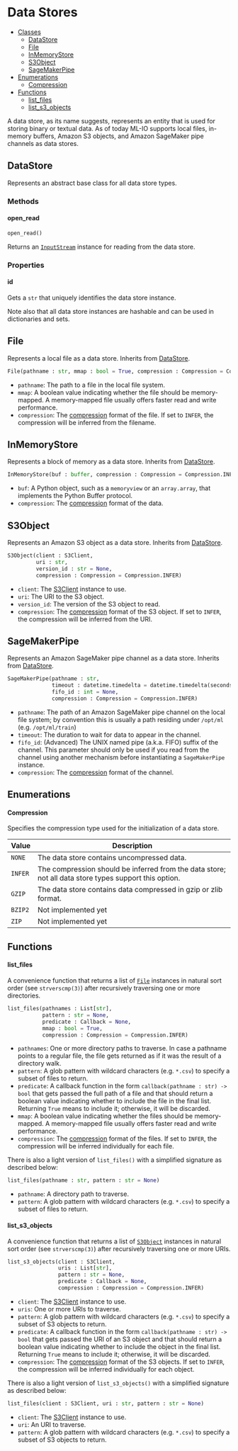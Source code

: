 # Data Stores
* [Classes](#DataStore)
    * [DataStore](#DataStore)
    * [File](#File)
    * [InMemoryStore](#InMemoryStore)
    * [S3Object](#S3Object)
    * [SageMakerPipe](#SageMakerPipe)
* [Enumerations](#Enumerations)
    * [Compression](#Compression)
* [Functions](#Functions)
    * [list_files](#list_files)
    * [list_s3_objects](#list_s3_objects)

A data store, as its name suggests, represents an entity that is used for storing binary or textual data. As of today ML-IO supports local files, in-memory buffers, Amazon S3 objects, and Amazon SageMaker pipe channels as data stores. 

## DataStore
Represents an abstract base class for all data store types.

### Methods
#### open_read
```python
open_read()
```

Returns an [`InputStream`](stream.md#InputStream) instance for reading from the data store.

### Properties
#### id
Gets a `str` that uniquely identifies the data store instance.

Note also that all data store instances are hashable and can be used in dictionaries and sets.

## File
Represents a local file as a data store. Inherits from [DataStore](#DataStore).

```python
File(pathname : str, mmap : bool = True, compression : Compression = Compression.INFER)
```

- `pathname`: The path to a file in the local file system.
- `mmap`: A boolean value indicating whether the file should be memory-mapped. A memory-mapped file usually offers faster read and write performance.
- `compression`: The [compression](#Compression) format of the file. If set to `INFER`, the compression will be inferred from the filename.

## InMemoryStore
Represents a block of memory as a data store. Inherits from [DataStore](#DataStore).

```python
InMemoryStore(buf : buffer, compression : Compression = Compression.INFER)
```

- `buf`: A Python object, such as a `memoryview` or an `array.array`, that implements the Python Buffer protocol.
- `compression`: The [compression](#Compression) format of the data.

## S3Object
Represents an Amazon S3 object as a data store. Inherits from [DataStore](#DataStore).

```python
S3Object(client : S3Client,
         uri : str,
         version_id : str = None,
         compression : Compression = Compression.INFER)
```

- `client`: The [S3Client](misc.md#S3Client) instance to use.
- `uri`: The URI to the S3 object.
- `version_id`: The version of the S3 object to read.
- `compression`: The [compression](#Compression) format of the S3 object. If set to `INFER`, the compression will be inferred from the URI.

## SageMakerPipe
Represents an Amazon SageMaker pipe channel as a data store. Inherits from [DataStore](#DataStore).

```python
SageMakerPipe(pathname : str,
              timeout : datetime.timedelta = datetime.timedelta(seconds=60),
              fifo_id : int = None,
              compression : Compression = Compression.INFER)
```

- `pathname`: The path of an Amazon SageMaker pipe channel on the local file system; by convention this is usually a path residing under `/opt/ml` (e.g. `/opt/ml/train`)
- `timeout`: The duration to wait for data to appear in the channel.
- `fifo_id`: (Advanced) The UNIX named pipe (a.k.a. FIFO) suffix of the channel. This parameter should only be used if you read from the channel using another mechanism before instantiating a `SageMakerPipe` instance.
- `compression`: The [compression](#Compression) format of the channel.

## Enumerations
#### Compression
Specifies the compression type used for the initialization of a data store.

| Value   | Description                                                                                           |
|---------|-------------------------------------------------------------------------------------------------------|
| `NONE`  | The data store contains uncompressed data.                                                            |
| `INFER` | The compression should be inferred from the data store; not all data store types support this option. |
| `GZIP`  | The data store contains data compressed in gzip or zlib format.                                       |
| `BZIP2` | Not implemented yet                                                                                   |
| `ZIP`   | Not implemented yet                                                                                   |

## Functions
#### list_files
A convenience function that returns a list of [`File`](#File) instances in natural sort order (see `strverscmp(3)`) after recursively traversing one or more directories.

```python
list_files(pathnames : List[str], 
           pattern : str = None,
           predicate : Callback = None,
           mmap : bool = True,
           compression : Compression = Compression.INFER)
```

- `pathnames`: One or more directory paths to traverse. In case a pathname points to a regular file, the file gets returned as if it was the result of a directory walk.
- `pattern`: A glob pattern with wildcard characters (e.g. `*.csv`) to specify a subset of files to return.
- `predicate`: A callback function in the form `callback(pathname : str) -> bool` that gets passed the full path of a file and that should return a boolean value indicating whether to include the file in the final list. Returning `True` means to include it; otherwise, it will be discarded.
- `mmap`: A boolean value indicating whether the files should be memory-mapped. A memory-mapped file usually offers faster read and write performance.
- `compression`: The [compression](#Compression) format of the files. If set to `INFER`, the compression will be inferred individually for each file.

There is also a light version of `list_files()` with a simplified signature as described below:

```python
list_files(pathname : str, pattern : str = None)
```
 
- `pathname`: A directory path to traverse.
- `pattern`: A glob pattern with wildcard characters (e.g. `*.csv`) to specify a subset of files to return.

#### list_s3_objects
A convenience function that returns a list of [`S3Object`](#S3Objects) instances in natural sort order (see `strverscmp(3)`) after recursively traversing one or more URIs.

```python
list_s3_objects(client : S3Client,
                uris : List[str], 
                pattern : str = None,
                predicate : Callback = None,
                compression : Compression = Compression.INFER)
```

- `client`: The [S3Client](misc.md#S3Client) instance to use.
- `uris`: One or more URIs to traverse.
- `pattern`: A glob pattern with wildcard characters (e.g. `*.csv`) to specify a subset of S3 objects to return.
- `predicate`: A callback function in the form `callback(pathname : str) -> bool` that gets passed the URI of an S3 object and that should return a boolean value indicating whether to include the object in the final list. Returning `True` means to include it; otherwise, it will be discarded.
- `compression`: The [compression](#Compression) format of the S3 objects. If set to `INFER`, the compression will be inferred individually for each object.

There is also a light version of `list_s3_objects()` with a simplified signature as described below:

```python
list_files(client : S3Client, uri : str, pattern : str = None)
```
 
- `client`: The [S3Client](misc.md#S3Client) instance to use.
- `uri`: An URI to traverse.
- `pattern`: A glob pattern with wildcard characters (e.g. `*.csv`) to specify a subset of S3 objects to return.
